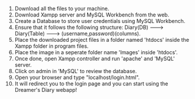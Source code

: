 1. Download all the files to your machine.
2. Download Xampp server and MySQL Workbench from the web.
3. Create a Database to store user credentials using MySQL Workbench.
4. Ensure that it follows the following structure: Diary(DB) ---> Diary(Table) ---> (username,password)(columns).
5. Place the downloaded project files in a folder named 'htdocs' inside the Xampp folder in program files.
6. Place the image in a seperate folder name 'Images' inside 'htdocs'.
7. Once done, open Xampp controller and run 'apache' and 'MySQL' server.
8. Click on admin in 'MySQL' to review the database.
9. Open your browser and type "localhost/login.html".
10. It will redirect you to the login page and you can start using the Dreamer's Diary webapp!
